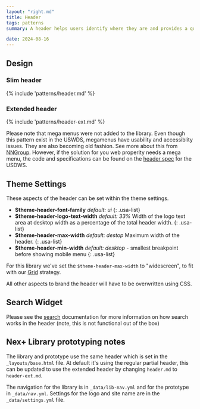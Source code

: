 ```yaml
---
layout: "right.md"
title: Header
tags: patterns
summary: A header helps users identify where they are and provides a quick, organized way to reach the main sections of a website.

date: 2024-08-16
---
```


## Design
### Slim header
{% include 'patterns/header.md' %}

### Extended header
{% include 'patterns/header-ext.md' %}

Please note that mega menus were not added to the library. Even though this pattern exist in the USWDS, megamenus have usability and accessiblity issues. They are also becoming old fashion. See more about this from [NNGroup](https://www.nngroup.com/articles/mega-menus-work-well/). However, if the solution for you web properity needs a mega menu, the code and specifications can be found on the [header spec](https://designsystem.digital.gov/components/header/) for the USDWS.  

## Theme Settings
These aspects of the header can be set within the theme settings.
- __$theme-header-font-family__  _default: ui_
{: .usa-list}
- __$theme-header-logo-text-width__ _default: 33%_  Width of the logo text area at desktop width as a percentage of the total header width.
{: .usa-list}
- __$theme-header-max-width__ _default: destop_ Maximum width of the header.
{: .usa-list}
- __$theme-header-min-width__ _default: desktop_ - smallest breakpoint before showing mobile menu
{: .usa-list}

For this library we've set the `$theme-header-max-width` to "widescreen", to fit with our [Grid](/library/styles/grid) strategy.

All other aspects to brand the header will have to be overwritten using CSS.

## Search Widget
Please see the [search](/library/patterns/search) documentation for more information on how search works in the header (note, this is not functional out of the box)

## Nex+ Library prototyping notes
The library and prototype use the same header which is set in the `_layouts/base.html` file. At default it's using the regular partial header, this can be updated to use the extended header by changing `header.md` to `header-ext.md`.

The navigation for the library is in `_data/lib-nav.yml` and for the prototype in `_data/nav.yml`. Settings for the logo and site name are in the `_data/settings.yml` file.

